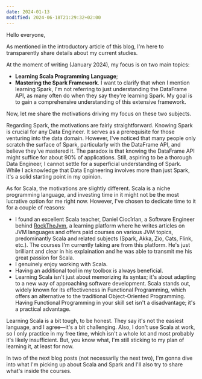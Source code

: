```yaml
---
date: 2024-01-13
modified: 2024-06-18T21:29:32+02:00
---
```


Hello everyone,

As mentioned in the introductory article of this blog, I'm here to transparently share details about my current studies.

At the moment of writing (January 2024), my focus is on two main topics:

- **Learning Scala Programming Language**;
- **Mastering the Spark Framework**. I want to clarify that when I mention learning Spark, I'm not referring to just understanding the DataFrame API, as many often do when they say they're learning Spark. My goal is to gain a comprehensive understanding of this extensive framework.

Now, let me share the motivations driving my focus on these two subjects.

Regarding Spark, the motivations are fairly straightforward. Knowing Spark is crucial for any Data Engineer. It serves as a prerequisite for those venturing into the data domain. However, I've noticed that many people only scratch the surface of Spark, particularly with the DataFrame API, and believe they've mastered it. The paradox is that knowing the DataFrame API might suffice for about 90% of applications. Still, aspiring to be a thorough Data Engineer, I cannot settle for a superficial understanding of Spark. While I acknowledge that Data Engineering involves more than just Spark, it's a solid starting point in my opinion.

As for Scala, the motivations are slightly different. Scala is a niche programming language, and investing time in it might not be the most lucrative option for me right now. However, I've chosen to dedicate time to it for a couple of reasons:
- I found an excellent Scala teacher, Daniel Ciocîrlan, a Software Engineer behind [RockTheJvm](https://rockthejvm.com/), a learning platform where he writes articles on JVM languages and offers paid courses on various JVM topics, predominantly Scala and related subjects (Spark, Akka, Zio, Cats, Flink, etc.). The courses I'm currently taking are from this platform. He's just brilliant and clear in his explaination and he was able to transmit me his great passion for Scala.
- I genuinely enjoy working with Scala.
- Having an additional tool in my toolbox is always beneficial.
- Learning Scala isn't just about memorizing its syntax; it's about adapting to a new way of approaching software development. Scala stands out, widely known for its effectiveness in Functional Programming, which offers an alternative to the traditional Object-Oriented Programming. Having Functional Programming in your skill set isn't a disadvantage; it's a practical advantage.

Learning Scala is a bit tough, to be honest. They say it's not the easiest language, and I agree—it's a bit challenging. Also, I don't use Scala at work, so I only practice in my free time, which isn't a whole lot and most probably it's likely insufficient. But, you know what, I'm still sticking to my plan of learning it, at least for now.

In two of the next blog posts (not necessarily the next two), I'm gonna dive into what I'm picking up about Scala and Spark and I'll also try to share what's inside the courses.